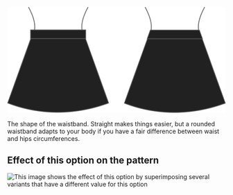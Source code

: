 ![Waistband shape](waistbandshape.svg)

The shape of the waistband. Straight makes things easier, but a rounded waistband adapts to your body if you have a fair difference between waist and hips circumferences.

## Effect of this option on the pattern

![This image shows the effect of this option by superimposing several variants that have a different value for this option](sandy\_waistbandshape\_sample.svg "Effect of this option on the pattern")

